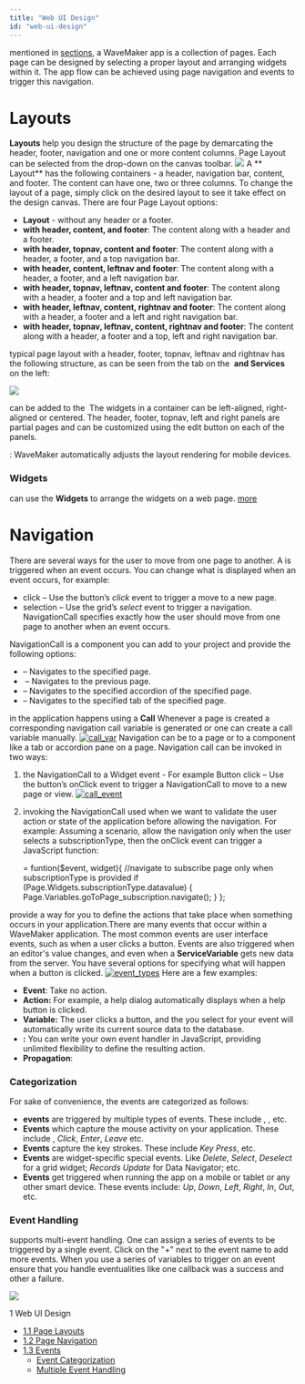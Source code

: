 ```yaml
---
title: "Web UI Design"
id: "web-ui-design"
---
```


mentioned in [sections](/learn/app-development/ui-design/design-overview/), a WaveMaker app is a collection of pages. Each page can be designed by selecting a proper layout and arranging widgets within it. The app flow can be achieved using page navigation and events to trigger this navigation.

# Layouts

**Layouts** help you design the structure of the page by demarcating the header, footer, navigation and one or more content columns. Page Layout can be selected from the drop-down on the canvas toolbar. [![](../assets/page_layout.png)](../assets/page_layout.png) A ** Layout** has the following containers - a header, navigation bar, content, and footer. The content can have one, two or three columns. To change the layout of a page, simply click on the desired layout to see it take effect on the design canvas. There are four Page Layout options:

- **Layout** - without any header or a footer.
- **with header, content, and footer**: The content along with a header and a footer.
- **with header, topnav, content and footer**: The content along with a header, a footer, and a top navigation bar.
- **with header, content, leftnav and footer**: The content along with a header, a footer, and a left navigation bar.
- **with header, topnav, leftnav, content and footer**: The content along with a header, a footer and a top and left navigation bar.
- **with header, leftnav, content, rightnav and footer**: The content along with a header, a footer and a left and right navigation bar.
- **with header, topnav, leftnav, content, rightnav and footer**: The content along with a header, a footer and a top, left and right navigation bar.

typical page layout with a header, footer, topnav, leftnav and rightnav has the following structure, as can be seen from the tab on the  **and Services** on the left:

[![](../assets/page_layout_files.png)](../assets/page_layout_files.png)

can be added to the  The widgets in a container can be left-aligned, right-aligned or centered. The header, footer, topnav, left and right panels are partial pages and can be customized using the edit button on each of the panels.

: WaveMaker automatically adjusts the layout rendering for mobile devices.

### Widgets

can use the **Widgets** to arrange the widgets on a web page. [more](/learn/app-development/widgets/widget-library/#container)

# Navigation

There are several ways for the user to move from one page to another. A is triggered when an event occurs. You can change what is displayed when an event occurs, for example:

- click – Use the button’s _click_ event to trigger a move to a new page.
- selection – Use the grid’s _select_ event to trigger a navigation. NavigationCall specifies exactly how the user should move from one page to another when an event occurs.

NavigationCall is a component you can add to your project and provide the following options:

- – Navigates to the specified page.
-  – Navigates to the previous page.
- – Navigates to the specified accordion of the specified page.
- – Navigates to the specified tab of the specified page.

in the application happens using a **Call** Whenever a page is created a corresponding navigation call variable is generated or one can create a call variable manually. [![call_var](../assets/call_var.png)](../assets/call_var.png) Navigation can be to a page or to a component like a tab or accordion pane on a page. Navigation call can be invoked in two ways:

1. the NavigationCall to a Widget event - For example Button click – Use the button’s onClick event to trigger a NavigationCall to move to a new page or view. [![call_event](../assets/call_event.png)](../assets/call_event.png)
2. invoking the NavigationCall used when we want to validate the user action or state of the application before allowing the navigation. For example: Assuming a scenario, allow the navigation only when the user selects a subscriptionType, then the onClick event can trigger a JavaScript function:
    
     = funtion($event, widget){
      //navigate to subscribe page only when subscriptionType is provided
      if (Page.Widgets.subscriptionType.datavalue) {
          Page.Variables.goToPage\_subscription.navigate();
       }
     };
    

provide a way for you to define the actions that take place when something occurs in your application.There are many events that occur within a WaveMaker application. The most common events are user interface events, such as when a user clicks a button. Events are also triggered when an editor's value changes, and even when a **ServiceVariable** gets new data from the server. You have several options for specifying what will happen when a button is clicked. [![event_types](../assets/event_types.png)](../assets/event_types.png) Here are a few examples:

- **Event**: Take no action.
- **Action:** For example, a help dialog automatically displays when a help button is clicked.
- **Variable:** The user clicks a button, and the you select for your event will automatically write its current source data to the database.
- **:** You can write your own event handler in JavaScript, providing unlimited flexibility to define the resulting action.
- **Propagation**:

### Categorization

For sake of convenience, the events are categorized as follows:

- **events** are triggered by multiple types of events. These include , , etc.
- **Events** which capture the mouse activity on your application. These include , _Click_, _Enter_, _Leave_ etc.
- **Events** capture the key strokes. These include _Key Press_, etc.
- **Events** are widget-specific special events. Like _Delete_, _Select_, _Deselect_ for a grid widget; _Records Update_ for Data Navigator; etc.
- **Events** get triggered when running the app on a mobile or tablet or any other smart device. These events include: _Up_, _Down_, _Left_, _Right_, _In_, _Out_, etc.

### Event Handling

supports multi-event handling. One can assign a series of events to be triggered by a single event. Click on the "+" next to the event name to add more events. When you use a series of variables to trigger on an event ensure that you handle eventualities like one callback was a success and other a failure.

[![](../assets/event_multi.png)](../assets/event_multi.png)

1 Web UI Design

- [1.1 Page Layouts](/learn/responsive-web/web-ui-design/#page-layouts)
- [1.2 Page Navigation](#page-navigation)
- [1.3 Events](#events)
    - [Event Categorization](#event-categorization)
    - [Multiple Event Handling](#multiple-events)
